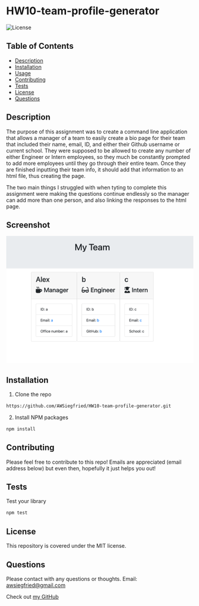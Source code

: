 # **HW10-team-profile-generator**
![License](https://img.shields.io/badge/MIT-license-purple)

## **Table of Contents**

* [Description](#Description)
* [Installation](#Installation)
* [Usage](#Usage)
* [Contributing](#Contributing)
* [Tests](#Tests)
* [License](#License)
* [Questions](#Questions)

## **Description**

The purpose of this assignment was to create a command line application that allows a manager of a team to easily create a bio page for their team that included their name, email, ID, and either their Github username or current school. They were supposed to be allowed to create any number of either Engineer or Intern employees, so they much be constantly prompted to add more employees until they go through their entire team.  Once they are finished inputting their team info, it should add that information to an html file, thus creating the page.  

The two main things I struggled with when tyting to complete this assignment were making the questions continue endlessly so the manager can add more than one person, and also linking the responses to the html page.  

## **Screenshot**
![screenshot](/Assets/teamprofile.png?raw=true)


## **Installation**

1. Clone the repo
```sh
https://github.com/AWSiegfried/HW10-team-profile-generator.git
```

2. Install NPM packages
```sh
npm install
```


## **Contributing**

Please feel free to contribute to this repo! Emails are appreciated (email address below) but even then, hopefully it just helps you out!


## **Tests**

Test your library
```sh
npm test
```

## **License**

This repository is covered under the MIT license. 

## **Questions**
Please contact with any questions or thoughts.
Email: awsiegfried@gmail.com

Check out [my GitHub](https://github.com/AWSiegfried)
